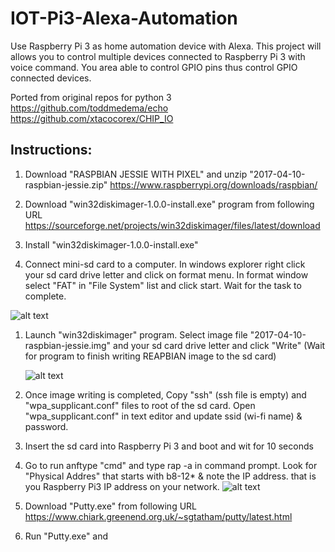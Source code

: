 # IOT-Pi3-Alexa-Automation
Use Raspberry Pi 3 as home automation device with Alexa. This project will allows you to control multiple devices connected to Raspberry Pi 3 with voice command. You area able to control GPIO pins thus control GPIO connected devices.

Ported from original repos for python 3
https://github.com/toddmedema/echo
https://github.com/xtacocorex/CHIP_IO 

## Instructions:

1. Download "RASPBIAN JESSIE WITH PIXEL" and unzip "2017-04-10-raspbian-jessie.zip"
  https://www.raspberrypi.org/downloads/raspbian/

1. Download "win32diskimager-1.0.0-install.exe" program from following URL
  https://sourceforge.net/projects/win32diskimager/files/latest/download

1. Install "win32diskimager-1.0.0-install.exe"

1. Connect mini-sd card to a computer. In windows explorer right click your sd card drive letter and click on format menu.
  In format window select "FAT" in "File System" list and click start. Wait for the task to complete.
  
  ![alt text](https://raw.githubusercontent.com/nassiramalik/IOT-Pi3-Alexa-Automation/master/images/formatsdcard.jpg)
  
1. Launch "win32diskimager" program. Select image file "2017-04-10-raspbian-jessie.img" and your sd card drive letter and click "Write"
  (Wait for program to finish writing REAPBIAN image to the sd card)
      
    ![alt text](https://raw.githubusercontent.com/nassiramalik/IOT-Pi3-Alexa-Automation/master/images/win32diskimager.jpg)

1. Once image writing is completed, Copy "ssh" (ssh file is empty) and "wpa_supplicant.conf" files to root of the sd card. Open "wpa_supplicant.conf" in text editor and update ssid (wi-fi name) & password.

1. Insert the sd card into Raspberry Pi 3 and boot and wit for 10 seconds

1. Go to run anftype "cmd" and type rap -a in command prompt. Look for "Physical Addres" that starts with b8-12\* & note the IP address.
  that is you Raspberry Pi3 IP address on your network.
  ![alt text](https://raw.githubusercontent.com/nassiramalik/IOT-Pi3-Alexa-Automation/master/images/pi3ipaddress.jpg)
1. Download "Putty.exe" from following URL https://www.chiark.greenend.org.uk/~sgtatham/putty/latest.html

1. Run "Putty.exe" and 
